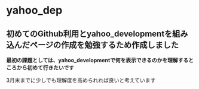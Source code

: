 # yahoo_dep

## 初めてのGithub利用とyahoo_developmentを組み込んだページの作成を勉強するため作成しました

**最初の課題としては、yahoo_developmentで何を表示できるのかを理解するところから初めて行きたいです**

3月末までに少しでも理解度を高められれば良いと考えています
